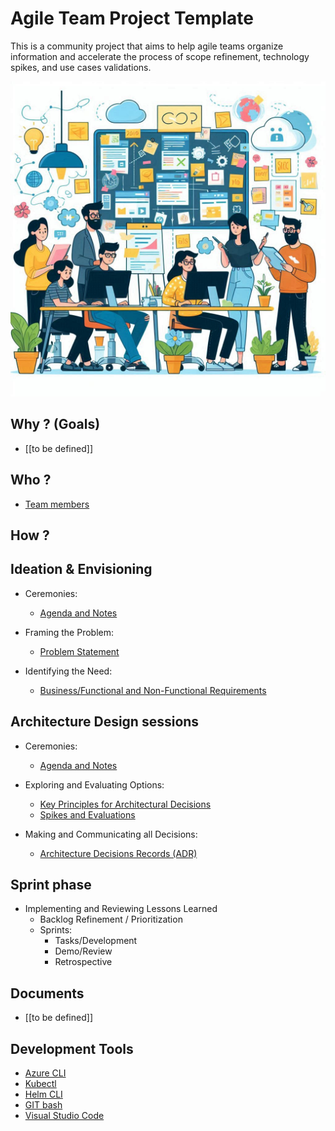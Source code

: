 # Agile Team Project Template

This is a community project that aims to help agile teams organize information and accelerate the process of scope refinement, technology spikes, and use cases validations.

![Team Logo](./images/team-logo.png)

## Why ? (Goals)

- [[to be defined]]

## Who ?

- [Team members](./team-members/readme.md)

## How ?

## Ideation & Envisioning  

- Ceremonies:
  - [Agenda and Notes](./ceremonies/envisioning/readme.md)

- Framing the Problem:
  - [Problem Statement](./problem-statement/readme.md)

- Identifying the Need:
  - [Business/Functional and Non-Functional Requirements](./requirements/readme.md)

## Architecture Design sessions

- Ceremonies:
  - [Agenda and Notes](/ceremonies/ads/README.md)

- Exploring and Evaluating Options:
  - [Key Principles for Architectural Decisions](./principles/readme.md)
  - [Spikes and Evaluations](./spikes/readme.md)

- Making and Communicating all Decisions:
  - [Architecture Decisions Records (ADR)](./decisions/readme.md)

## Sprint phase

- Implementing and Reviewing Lessons Learned
  - Backlog Refinement / Prioritization
  - Sprints:
    - Tasks/Development
    - Demo/Review
    - Retrospective

## Documents

- [[to be defined]]

## Development Tools

- [Azure CLI](https://learn.microsoft.com/pt-br/cli/azure/install-azure-cli)
- [Kubectl](https://kubernetes.io/pt-br/docs/tasks/tools/)
- [Helm CLI](https://github.com/helm/helm)
- [GIT bash](https://git-scm.com/downloads)
- [Visual Studio Code](https://code.visualstudio.com/download)
